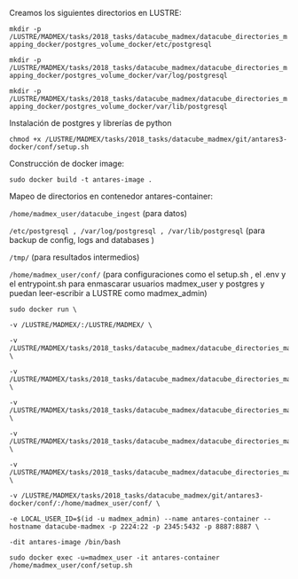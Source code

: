Creamos los siguientes directorios en LUSTRE:

`mkdir -p /LUSTRE/MADMEX/tasks/2018_tasks/datacube_madmex/datacube_directories_mapping_docker/postgres_volume_docker/etc/postgresql`

`mkdir -p /LUSTRE/MADMEX/tasks/2018_tasks/datacube_madmex/datacube_directories_mapping_docker/postgres_volume_docker/var/log/postgresql`

`mkdir -p /LUSTRE/MADMEX/tasks/2018_tasks/datacube_madmex/datacube_directories_mapping_docker/postgres_volume_docker/var/lib/postgresql`

Instalación de postgres y librerías de python

`chmod +x /LUSTRE/MADMEX/tasks/2018_tasks/datacube_madmex/git/antares3-docker/conf/setup.sh`

Construcción de docker image:

`sudo docker build -t antares-image .`


Mapeo de directorios en contenedor antares-container:

`/home/madmex_user/datacube_ingest` (para datos)

`/etc/postgresql , /var/log/postgresql , /var/lib/postgresql` (para backup de config, logs and databases )

`/tmp/` (para resultados intermedios)

`/home/madmex_user/conf/` (para configuraciones como el setup.sh , el .env y el entrypoint.sh para enmascarar usuarios madmex_user y postgres y puedan leer-escribir a LUSTRE como madmex_admin)

```
sudo docker run \

-v /LUSTRE/MADMEX/:/LUSTRE/MADMEX/ \

-v /LUSTRE/MADMEX/tasks/2018_tasks/datacube_madmex/datacube_directories_mapping_docker/datacube_ingest:/home/madmex_user/datacube_ingest \

-v /LUSTRE/MADMEX/tasks/2018_tasks/datacube_madmex/datacube_directories_mapping_docker/postgres_volume_docker/etc/postgresql:/etc/postgresql \

-v /LUSTRE/MADMEX/tasks/2018_tasks/datacube_madmex/datacube_directories_mapping_docker/postgres_volume_docker/var/log/postgresql:/var/log/postgresql \

-v /LUSTRE/MADMEX/tasks/2018_tasks/datacube_madmex/datacube_directories_mapping_docker/postgres_volume_docker/var/lib/postgresql:/var/lib/postgresql \

-v /LUSTRE/MADMEX/tasks/2018_tasks/datacube_madmex/datacube_directories_mapping_docker/tmp/:/tmp/ \

-v /LUSTRE/MADMEX/tasks/2018_tasks/datacube_madmex/git/antares3-docker/conf/:/home/madmex_user/conf/ \

-e LOCAL_USER_ID=$(id -u madmex_admin) --name antares-container --hostname datacube-madmex -p 2224:22 -p 2345:5432 -p 8887:8887 \

-dit antares-image /bin/bash
```

`sudo docker exec -u=madmex_user -it antares-container /home/madmex_user/conf/setup.sh`
